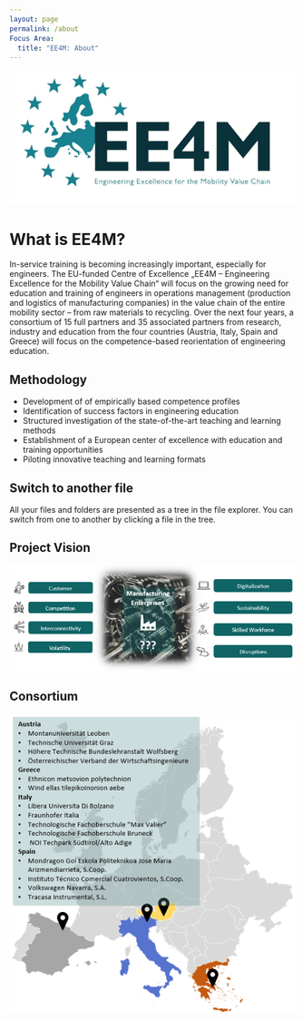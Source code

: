 ```yaml
---
layout: page
permalink: /about
Focus Area:
  title: "EE4M: About"
---
```


![ee4m-logo](/assets/images/ee4m-logo.png)

# What is EE4M?

In-service training is becoming increasingly important, especially for engineers. The EU-funded Centre of Excellence „EE4M – Engineering Excellence for the Mobility Value Chain“ will focus on the growing need for education and training of engineers in operations management (production and logistics of manufacturing companies) in the value chain of the entire mobility sector – from raw materials to recycling. Over the next four years, a consortium of 15 full partners and 35 associated partners from research, industry and education from the four countries (Austria, Italy, Spain and Greece) will focus on the competence-based reorientation of engineering education.

## Methodology

- Development of of empirically based competence profiles
- Identification of success factors in engineering education
- Structured investigation of the state-of-the-art teaching and learning methods
- Establishment of a European center of excellence with education and training opportunities
- Piloting innovative teaching and learning formats

## Switch to another file

All your files and folders are presented as a tree in the file explorer. You can switch from one to another by clicking a file in the tree.

## Project Vision

![project vision](/assets/images/project-vision.png)

## Consortium

![consortium](/assets/images/consortium.png)
